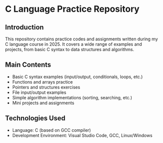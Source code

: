 # C Language Practice Repository

## Introduction
This repository contains practice codes and assignments written during my C language course in 2025. It covers a wide range of examples and projects, from basic C syntax to data structures and algorithms.

## Main Contents
- Basic C syntax examples (input/output, conditionals, loops, etc.)
- Functions and arrays practice
- Pointers and structures exercises
- File input/output examples
- Simple algorithm implementations (sorting, searching, etc.)
- Mini projects and assignments

## Technologies Used
- Language: C (based on GCC compiler)
- Development Environment: Visual Studio Code, GCC, Linux/Windows
